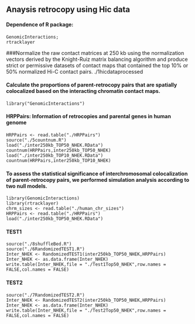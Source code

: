 ## Anaysis retrocopy using Hic data

#### Dependence of R package:  
	
	GenomicInteractions;  
	rtracklayer  
###Normalize the raw contact matrices at 250 kb using the normalization vectors derived by the Knight-Ruiz matrix balancing algorithm and produce strict or permissive datasets of contact maps that contained the top 10% or 50% normalized Hi-C contact pairs.
    ./1hicdataprocessed 

#### Calculate the proportions of parent-retrocopy pairs that are spatially colocalized based on the interacting chromatin contact maps.
    library("GenomicInteractions")
#### HRPPairs: Information of retrocopies and parental genes in human genome
    HRPPairs <- read.table("./HRPPairs")
    source("./5countnum.R")
    load("./inter250kb_TOP50_NHEK.RData")
    countnum(HRPPairs,inter250kb_TOP50_NHEK)
    load("./inter250kb_TOP10_NHEK.RData")
    countnum(HRPPairs,inter250kb_TOP10_NHEK)
#### To assess the statistical significance of interchromosomal colocalization of parent-retrocopy pairs, we performed simulation analysis according to two null models.
    library(GenomicInteractions)
    library(rtracklayer)
    chrm_sizes <- read.table("./human_chr_sizes")
    HRPPairs <- read.table("./HRPPairs")
    load("./inter250kb_TOP50_NHEK.RData")
#### TEST1
    source("./8shuffleBed.R")
    source("./6RandomizedTEST1.R")
    Inter_NHEK <- RandomizedTEST1(inter250kb_TOP50_NHEK,HRPPairs)
    Inter_NHEK <- as.data.frame(Inter_NHEK)
    write.table(Inter_NHEK,file = "./Test1Top50_NHEK",row.names = FALSE,col.names = FALSE)
#### TEST2
    source("./7RandomizedTEST2.R")
    Inter_NHEK <- RandomizedTEST2(inter250kb_TOP50_NHEK,HRPPairs)
    Inter_NHEK <- as.data.frame(Inter_NHEK)
    write.table(Inter_NHEK,file = "./Test2Top50_NHEK",row.names = FALSE,col.names = FALSE)
